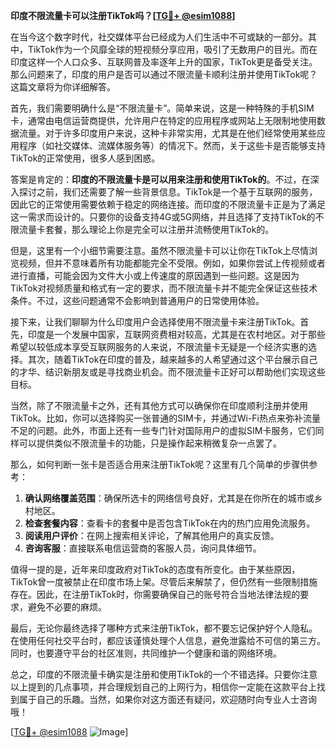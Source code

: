 **印度不限流量卡可以注册TikTok吗？[[TG💪+ @esim1088](https://t.me/s/esim1088)]**

在当今这个数字时代，社交媒体平台已经成为人们生活中不可或缺的一部分。其中，TikTok作为一个风靡全球的短视频分享应用，吸引了无数用户的目光。而在印度这样一个人口众多、互联网普及率逐年上升的国家，TikTok更是备受关注。那么问题来了，印度的用户是否可以通过不限流量卡顺利注册并使用TikTok呢？这篇文章将为你详细解答。

首先，我们需要明确什么是“不限流量卡”。简单来说，这是一种特殊的手机SIM卡，通常由电信运营商提供，允许用户在特定的应用程序或网站上无限制地使用数据流量。对于许多印度用户来说，这种卡非常实用，尤其是在他们经常使用某些应用程序（如社交媒体、流媒体服务等）的情况下。然而，关于这些卡是否能够支持TikTok的正常使用，很多人感到困惑。

答案是肯定的：**印度的不限流量卡是可以用来注册和使用TikTok的**。不过，在深入探讨之前，我们还需要了解一些背景信息。TikTok是一个基于互联网的服务，因此它的正常使用需要依赖于稳定的网络连接。而印度的不限流量卡正是为了满足这一需求而设计的。只要你的设备支持4G或5G网络，并且选择了支持TikTok的不限流量卡套餐，那么理论上你是完全可以注册并流畅使用TikTok的。

但是，这里有一个小细节需要注意。虽然不限流量卡可以让你在TikTok上尽情浏览视频，但并不意味着所有功能都能完全不受限。例如，如果你尝试上传视频或者进行直播，可能会因为文件大小或上传速度的原因遇到一些问题。这是因为TikTok对视频质量和格式有一定的要求，而不限流量卡并不能完全保证这些技术条件。不过，这些问题通常不会影响到普通用户的日常使用体验。

接下来，让我们聊聊为什么印度用户会选择使用不限流量卡来注册TikTok。首先，印度是一个发展中国家，互联网资费相对较高，尤其是在农村地区。对于那些希望以较低成本享受互联网服务的人来说，不限流量卡无疑是一个经济实惠的选择。其次，随着TikTok在印度的普及，越来越多的人希望通过这个平台展示自己的才华、结识新朋友或是寻找商业机会。而不限流量卡正好可以帮助他们实现这些目标。

当然，除了不限流量卡之外，还有其他方式可以确保你在印度顺利注册并使用TikTok。比如，你可以选择购买一张普通的SIM卡，并通过Wi-Fi热点来弥补流量不足的问题。此外，市面上还有一些专门针对国际用户的虚拟SIM卡服务，它们同样可以提供类似不限流量卡的功能，只是操作起来稍微复杂一点罢了。

那么，如何判断一张卡是否适合用来注册TikTok呢？这里有几个简单的步骤供参考：

1. **确认网络覆盖范围**：确保所选卡的网络信号良好，尤其是在你所在的城市或乡村地区。
2. **检查套餐内容**：查看卡的套餐中是否包含TikTok在内的热门应用免流服务。
3. **阅读用户评价**：在网上搜索相关评论，了解其他用户的真实反馈。
4. **咨询客服**：直接联系电信运营商的客服人员，询问具体细节。

值得一提的是，近年来印度政府对TikTok的态度有所变化。由于某些原因，TikTok曾一度被禁止在印度市场上架。尽管后来解禁了，但仍然有一些限制措施存在。因此，在注册TikTok时，你需要确保自己的账号符合当地法律法规的要求，避免不必要的麻烦。

最后，无论你最终选择了哪种方式来注册TikTok，都不要忘记保护好个人隐私。在使用任何社交平台时，都应该谨慎处理个人信息，避免泄露给不可信的第三方。同时，也要遵守平台的社区准则，共同维护一个健康和谐的网络环境。

总之，印度的不限流量卡确实是注册和使用TikTok的一个不错选择。只要你注意以上提到的几点事项，并合理规划自己的上网行为，相信你一定能在这款平台上找到属于自己的乐趣。当然，如果你对这方面还有疑问，欢迎随时向专业人士咨询哦！

[[TG💪+ @esim1088](https://t.me/s/esim1088) ![Image](https://i.postimg.cc/4NQfJmqS/Snipaste-2025-05-13-00-14-12.png)]